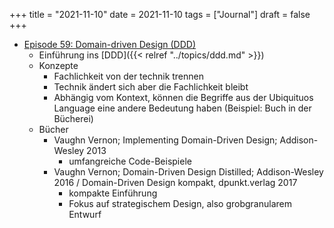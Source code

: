 +++
title = "2021-11-10"
date = 2021-11-10
tags = ["Journal"]
draft = false
+++

-   [Episode 59: Domain-driven Design (DDD)](https://www.heise.de/developer/artikel/Episode-59-Domain-driven-Design-DDD-4300844.html)
    -   Einführung ins [DDD]({{< relref "../topics/ddd.md" >}})
    -   Konzepte
        -   Fachlichkeit von der technik trennen
        -   Technik ändert sich aber die Fachlichkeit bleibt
        -   Abhängig vom Kontext, können die Begriffe aus der Ubiquituos Language eine andere Bedeutung haben (Beispiel: Buch in der Bücherei)
    -   Bücher
        -   Vaughn Vernon; Implementing Domain-Driven Design; Addison-Wesley 2013
            -   umfangreiche Code-Beispiele
        -   Vaughn Vernon; Domain-Driven Design Distilled; Addison-Wesley 2016 / Domain-Driven Design kompakt, dpunkt.verlag 2017
            -   kompakte Einführung
            -   Fokus auf strategischem Design, also grobgranularem Entwurf